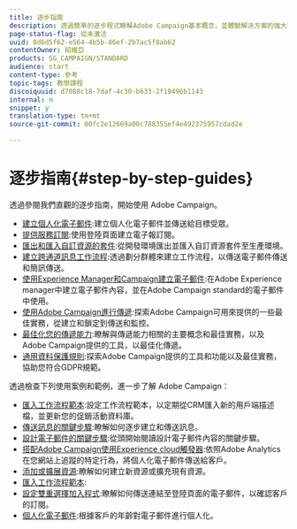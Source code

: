 ```yaml
---
title: 逐步指南
description: 透過簡單的逐步程式瞭解Adobe Campaign基本概念，並體驗解決方案的強大功能。
page-status-flag: 從未激活
uuid: 8d6d5f62-e564-4b5b-86ef-2b7ac5f8ab62
contentOwner: 紹維亞
products: SG_CAMPAIGN/STANDARD
audience: start
content-type: 參考
topic-tags: 教學課程
discoiquuid: d7088c18-7daf-4c30-b633-2f19496b1143
internal: n
snippet: y
translation-type: tm+mt
source-git-commit: 00fc2e12669a00c788355ef4e492375957cdad2e

---
```



# 逐步指南{#step-by-step-guides}

透過參閱我們直觀的逐步指南，開始使用 Adobe Campaign。

* [建立個人化電子郵件](https://docs.campaign.adobe.com/doc/standard/getting_started/en/ACS_GettingStartedEmail.html):建立個人化電子郵件並傳送給目標受眾。
* [提供服務訂閱](https://docs.campaign.adobe.com/doc/standard/getting_started/en/ACS_GettingStartedLandingPages.html):使用登陸頁面建立電子報訂閱。
* [匯出和匯入自訂資源的套件](https://docs.campaign.adobe.com/doc/standard/getting_started/en/ACS_ImportExport.html):從開發環境匯出並匯入自訂資源套件至生產環境。
* [建立跨通道訊息工作流程](https://docs.campaign.adobe.com/doc/standard/getting_started/en/ACS_WorkflowSegmentation.html):透過劃分群體來建立工作流程，以傳送電子郵件傳送和簡訊傳送。
* [使用Experience Manager和Campaign建立電子郵件](https://docs.campaign.adobe.com/doc/standard/getting_started/en/ACS_AEM.html):在Adobe Experience manager中建立電子郵件內容，並在Adobe Campaign standard的電子郵件中使用。
* [使用Adobe Campaign進行傳遞](https://docs.campaign.adobe.com/doc/standard/getting_started/en/ACS_DeliveryBestPractices.html):探索Adobe Campaign可用來提供的一些最佳實務，從建立和鎖定到傳送和監控。
* [最佳化您的傳遞能力](https://docs.campaign.adobe.com/doc/standard/getting_started/en/ACS_Deliverability.html):瞭解與傳遞能力相關的主要概念和最佳實務，以及Adobe Campaign提供的工具，以最佳化傳遞。
* [通用資料保護規則](https://docs.campaign.adobe.com/doc/standard/getting_started/en/ACS_GDPR.html):探索Adobe Campaign提供的工具和功能以及最佳實務，協助您符合GDPR規範。

透過檢查下列使用案例和範例，進一步了解 Adobe Campaign：

* [匯入工作流程範本](../../automating/using/importing-data.md#example--import-workflow-template):設定工作流程範本，以定期從CRM匯入新的用戶端描述檔，並更新您的促銷活動資料庫。
* [傳送訊息的關鍵步驟](../../channels/using/key-steps-to-send-a-message.md):瞭解如何逐步建立和傳送訊息。
* [設計電子郵件的關鍵步驟](../../designing/using/designing-from-scratch.md#designing-an-email-content-from-scratch):從頭開始閱讀設計電子郵件內容的關鍵步驟。
* [搭配Adobe Campaign使用Experience cloud觸發器](../../integrating/using/abandonment-triggers-use-cases.md):依照Adobe Analytics在您網站上追蹤的特定行為，將個人化電子郵件傳送給客戶。
* [添加或擴展資源](../../developing/using/key-steps-to-add-a-resource.md):瞭解如何建立新資源或擴充現有資源。
* [匯入工作流程範本](../../automating/using/importing-data.md#example--import-workflow-template):
* [設定雙重選擇加入程式](../../channels/using/setting-up-a-double-opt-in-process.md):瞭解如何傳送連結至登陸頁面的電子郵件，以確認客戶的訂閱。
* [個人化電子郵件](../../designing/using/personalization.md#example-email-personalization):根據客戶的年齡對電子郵件進行個人化。
